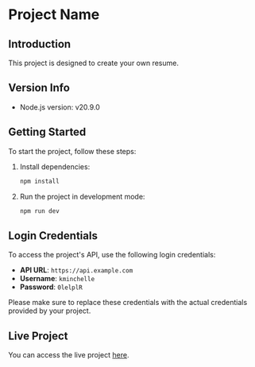 # Project Name

## Introduction

This project is designed to create your own resume.

## Version Info

- Node.js version: v20.9.0

## Getting Started

To start the project, follow these steps:

1. Install dependencies:
    ```bash
    npm install
    ```

2. Run the project in development mode:
    ```bash
    npm run dev
    ```

## Login Credentials

To access the project's API, use the following login credentials:

- **API URL**: `https://api.example.com`
- **Username**: `kminchelle`
- **Password**: `0lelplR`

Please make sure to replace these credentials with the actual credentials provided by your project.

## Live Project

You can access the live project [here](https://relaxed-tiramisu-0e22fa.netlify.app/).
